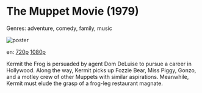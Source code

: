 # The Muppet Movie (1979)

Genres: adventure, comedy, family, music

![poster](http://image.tmdb.org/t/p/w500/eNq71BuUs9uiTBD5kdPkkVKWH7z.jpg)

en:
  [720p](magnet:?xt=urn:btih:B41FB2D09780079794A406FD41D65030B1B9590C&tr=udp://glotorrents.pw:6969/announce&tr=udp://tracker.opentrackr.org:1337/announce&tr=udp://torrent.gresille.org:80/announce&tr=udp://tracker.openbittorrent.com:80&tr=udp://tracker.coppersurfer.tk:6969&tr=udp://tracker.leechers-paradise.org:6969&tr=udp://p4p.arenabg.ch:1337&tr=udp://tracker.internetwarriors.net:1337)
  [1080p](magnet:?xt=urn:btih:996992B3C0632BEAAD0377A03B5901A759BF5F77&tr=udp://glotorrents.pw:6969/announce&tr=udp://tracker.opentrackr.org:1337/announce&tr=udp://torrent.gresille.org:80/announce&tr=udp://tracker.openbittorrent.com:80&tr=udp://tracker.coppersurfer.tk:6969&tr=udp://tracker.leechers-paradise.org:6969&tr=udp://p4p.arenabg.ch:1337&tr=udp://tracker.internetwarriors.net:1337)
  


Kermit the Frog is persuaded by agent Dom DeLuise to pursue a career in Hollywood. Along the way, Kermit picks up Fozzie Bear, Miss Piggy, Gonzo, and a motley crew of other Muppets with similar aspirations. Meanwhile, Kermit must elude the grasp of a frog-leg restaurant magnate.